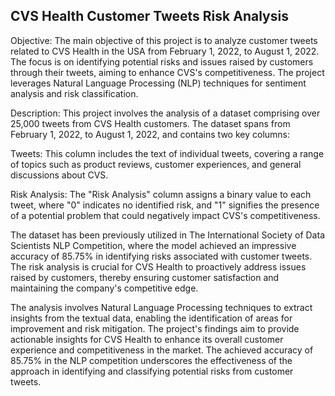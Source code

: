 ## CVS Health Customer Tweets Risk Analysis

Objective:
The main objective of this project is to analyze customer tweets related to CVS Health in the USA from February 1, 2022, to August 1, 2022. The focus is on identifying potential risks and issues raised by customers through their tweets, aiming to enhance CVS's competitiveness. The project leverages Natural Language Processing (NLP) techniques for sentiment analysis and risk classification.

Description:
This project involves the analysis of a dataset comprising over 25,000 tweets from CVS Health customers. The dataset spans from February 1, 2022, to August 1, 2022, and contains two key columns:

Tweets: This column includes the text of individual tweets, covering a range of topics such as product reviews, customer experiences, and general discussions about CVS.

Risk Analysis: The "Risk Analysis" column assigns a binary value to each tweet, where "0" indicates no identified risk, and "1" signifies the presence of a potential problem that could negatively impact CVS's competitiveness.

The dataset has been previously utilized in The International Society of Data Scientists NLP Competition, where the model achieved an impressive accuracy of 85.75% in identifying risks associated with customer tweets. The risk analysis is crucial for CVS Health to proactively address issues raised by customers, thereby ensuring customer satisfaction and maintaining the company's competitive edge.

The analysis involves Natural Language Processing techniques to extract insights from the textual data, enabling the identification of areas for improvement and risk mitigation. The project's findings aim to provide actionable insights for CVS Health to enhance its overall customer experience and competitiveness in the market. The achieved accuracy of 85.75% in the NLP competition underscores the effectiveness of the approach in identifying and classifying potential risks from customer tweets.

